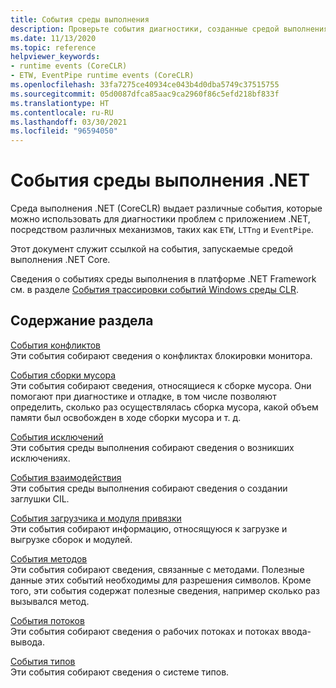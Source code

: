 ```yaml
---
title: События среды выполнения
description: Проверьте события диагностики, созданные средой выполнения .NET (CoreCLR), которые могут использоваться с ETW, LTTng или EventPipe.
ms.date: 11/13/2020
ms.topic: reference
helpviewer_keywords:
- runtime events (CoreCLR)
- ETW, EventPipe runtime events (CoreCLR)
ms.openlocfilehash: 33fa7275ce40934ce043b4d0dba5749c37515755
ms.sourcegitcommit: 05d0087dfca85aac9ca2960f86c5efd218bf833f
ms.translationtype: HT
ms.contentlocale: ru-RU
ms.lasthandoff: 03/30/2021
ms.locfileid: "96594050"
---
```

# <a name="net-runtime-events"></a>События среды выполнения .NET

Среда выполнения .NET (CoreCLR) выдает различные события, которые можно использовать для диагностики проблем с приложением .NET, посредством различных механизмов, таких как `ETW`, `LTTng` и `EventPipe`.

Этот документ служит ссылкой на события, запускаемые средой выполнения .NET Core.

Сведения о событиях среды выполнения в платформе .NET Framework см. в разделе [События трассировки событий Windows среды CLR](../../framework/performance/clr-etw-events.md).

## <a name="in-this-section"></a>Содержание раздела

[События конфликтов](runtime-contention-events.md)\
Эти события собирают сведения о конфликтах блокировки монитора.

[События сборки мусора](runtime-garbage-collection-events.md)\
Эти события собирают сведения, относящиеся к сборке мусора. Они помогают при диагностике и отладке, в том числе позволяют определить, сколько раз осуществлялась сборка мусора, какой объем памяти был освобожден в ходе сборки мусора и т. д.

[События исключений](runtime-exception-events.md)\
Эти события среды выполнения собирают сведения о возникших исключениях.

[События взаимодействия](runtime-interop-events.md)\
Эти события среды выполнения собирают сведения о создании заглушки CIL.

[События загрузчика и модуля привязки](runtime-loader-binder-events.md)\
Эти события собирают информацию, относящуюся к загрузке и выгрузке сборок и модулей.

[События методов](runtime-method-events.md)\
Эти события собирают сведения, связанные с методами. Полезные данные этих событий необходимы для разрешения символов. Кроме того, эти события содержат полезные сведения, например сколько раз вызывался метод.

[События потоков](runtime-thread-events.md)\
Эти события собирают сведения о рабочих потоках и потоках ввода-вывода.

[События типов](runtime-type-events.md)\
Эти события собирают сведения о системе типов.

